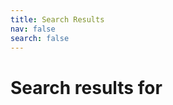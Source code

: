 ```yaml
---
title: Search Results
nav: false
search: false
---
```


<h1 id="search-query">Search results for <mark></mark></h1>

<div id="search-results"></div>

<script>
  window.store = {
{% assign pages = site.pages | where: 'search', true %}
{% for page in pages %}
  {% if page.path contains 'docs/' %}
    "{{ page.url | slugify }}": {
      "title": "{{ page.title | smartify | xml_escape }}",
      "content": {{ page.content | markdownify | strip_html | strip_newlines | jsonify }},
      "section": "{{ page.url }}".split("/").filter(element => element !== "").slice(1).join("/"),
      "url": "{{ page.url | xml_escape }}"
    }{% unless forloop.last %},{% endunless %}
  {% endif %}
{% endfor %}
  };
</script>
